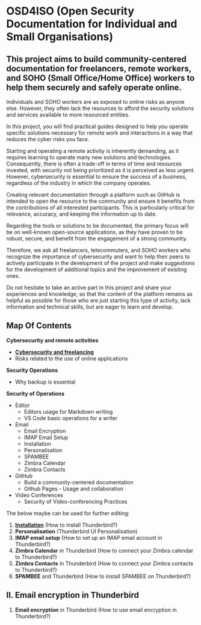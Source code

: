 # OSD4ISO (Open Security Documentation for Individual and Small Organisations)

## This project aims to build community-centered documentation for freelancers, remote workers, and SOHO (Small Office/Home Office) workers to help them securely and safely operate online.

Individuals and SOHO workers are as exposed to online risks as anyone else. However, they often lack the resources to afford the security solutions and services available to more resourced entities.

In this project, you will find practical guides designed to help you operate specific solutions necessary for remote work and interactions in a way that reduces the cyber risks you face.

Starting and operating a remote activity is inherently demanding, as it requires learning to operate many new solutions and technologies. Consequently, there is often a trade-off in terms of time and resources invested, with security not being prioritized as it is perceived as less urgent. However, cybersecurity is essential to ensure the success of a business, regardless of the industry in which the company operates.

Creating relevant documentation through a platform such as GitHub is intended to open the resource to the community and ensure it benefits from the contributions of all interested participants. This is particularly critical for relevance, accuracy, and keeping the information up to date.

Regarding the tools or solutions to be documented, the primary focus will be on well-known open-source applications, as they have proven to be robust, secure, and benefit from the engagement of a strong community. 

Therefore, we ask all freelancers, telecommuters, and SOHO workers who recognize the importance of cybersecurity and want to help their peers to actively participate in the development of the project and make suggestions for the development of additional topics and the improvement of existing ones. 

Do not hesitate to take an active part in this project and share your experiences and knowledge, so that the content of the platform remains as helpful as possible for those who are just starting this type of activity, lack information and technical skills, but are eager to learn and develop.

## Map Of Contents

**Cybersecurity and remote activities**
  *  [**Cybersecurity and freelancing**](https://github.com/attilacsontos/OSD4ISO/blob/main/Cybersecurity_and_remote_activities/Cybersecurity_and_freelancing)
  * Risks related to the use of online applications

**Security Operations**
  * Why backup is essential

**Security of Operations**
  * Editor
    * Editors usage for Markdown writing
    * VS Code basic operations for a writer
  * Email
    * Email Encryption
    * IMAP Email Setup
    * Installation
    * Personalisation
    * SPAMBEE
    * Zimbra Calendar
    * Zimbra Contacts
  * GitHub
    * Build a community-centered documentation
    * Github Pages - Usage and collaboration
  * Video Conferences
    * Security of Video-conferencing Practices


The below maybe can be used for further editing:
1. [**Installation**](https://github.com/attilacsontos/attilacsontos-Thunderbird-Documentation/blob/main/Installation.md)  (How to install Thunderbird?)
2. **Personalisation** (Thunderbird UI Personalisation)
3. **IMAP email setup** (How to set up an IMAP email account in Thunderbird?)
4. **Zimbra Calendar** in Thunderbird (How to connect your Zimbra calendar to Thunderbird?)
5. **Zimbra Contacts** in Thunderbird (How to connect your Zimbra contacts to Thunderbird?)
6. **SPAMBEE** and Thunderbird (How to install SPAMBEE on Thunderbird?)

## II. Email encryption in Thunderbird

1. **Email encryption** in Thunderbird (How to use email encryption in Thunderbird?)
